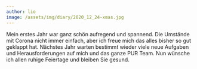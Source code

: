 ```yaml
---
author: lio
image: /assets/img/diary/2020_12_24-xmas.jpg
---
```


Mein erstes Jahr war ganz schön aufregend und spannend. Die Umstände mit Corona
nicht immer einfach, aber ich freue mich das alles bisher so gut geklappt hat.
Nächstes Jahr warten bestimmt wieder viele neue Aufgaben und Herausforderungen
auf mich und das ganze PUR Team. Nun wünsche ich allen ruhige Feiertage und
bleiben Sie gesund.
